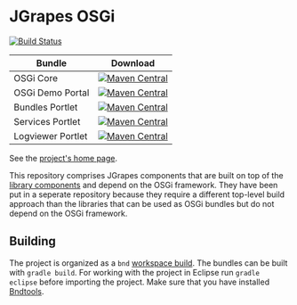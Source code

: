 JGrapes OSGi
============

[![Build Status](https://github.com/mnlipp/jgrapes-osgi/workflows/Java%20CI/badge.svg)](https://github.com/mnlipp/jgrapes-osgi/actions)


| Bundle          | Download |
| --------------- | -------- |
| OSGi Core       | [![Maven Central](https://img.shields.io/maven-central/v/org.jgrapes/org.jgrapes.osgi.core.svg)](http://search.maven.org/#search%7Cga%7C1%7Ca%3A%22org.jgrapes.osgi.core%22)
| OSGi Demo Portal | [![Maven Central](https://img.shields.io/maven-central/v/org.jgrapes/org.jgrapes.osgi.demo.portal.svg)](http://search.maven.org/#search%7Cga%7C1%7Ca%3A%22org.jgrapes.osgi.demo.portal%22)
| Bundles Portlet | [![Maven Central](https://img.shields.io/maven-central/v/org.jgrapes/org.jgrapes.osgi.portlets.bundles.svg)](http://search.maven.org/#search%7Cga%7C1%7Ca%3A%22org.jgrapes.osgi.portlets.bundles%22)
| Services Portlet | [![Maven Central](https://img.shields.io/maven-central/v/org.jgrapes/org.jgrapes.osgi.portlets.services.svg)](http://search.maven.org/#search%7Cga%7C1%7Ca%3A%22org.jgrapes.osgi.portlets.services%22)
| Logviewer Portlet | [![Maven Central](https://img.shields.io/maven-central/v/org.jgrapes/org.jgrapes.osgi.portlets.logviewer.svg)](http://search.maven.org/#search%7Cga%7C1%7Ca%3A%22org.jgrapes.osgi.portlets.logviewer%22)

See the [project's home page](https://mnlipp.github.io/jgrapes/).

This repository comprises JGrapes components that are built on top of the 
[library components](https://github.com/mnlipp/jgrapes) 
and depend on the OSGi framework. They have been put in a seperate repository 
because they require a different top-level build approach than the libraries
that can be used as OSGi bundles but do not depend on the OSGi framework.

Building
--------

The project is organized as a `bnd` 
[workspace build](https://github.com/bndtools/bnd/blob/master/biz.aQute.bnd.gradle/README.md#gradle-plugins-for-bnd-workspace-builds).
The bundles can 
be built with `gradle build`. For working with the project in Eclipse 
run `gradle eclipse` before importing the project. Make sure that you 
have installed [Bndtools](http://bndtools.org/).
